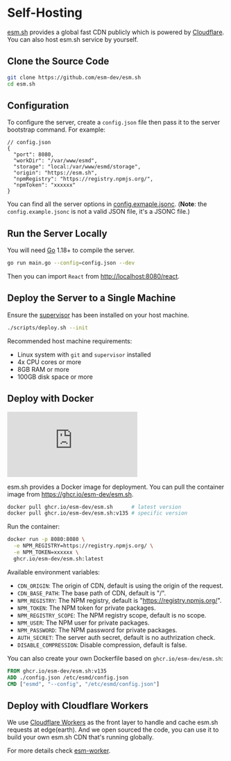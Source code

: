# Self-Hosting

[esm.sh](https://esm.sh) provides a global fast CDN publicly which is powered by
[Cloudflare](https://cloudflare.com). You can also host esm.sh service by yourself.

## Clone the Source Code

```bash
git clone https://github.com/esm-dev/esm.sh
cd esm.sh
```

## Configuration

To configure the server, create a `config.json` file then pass it to the server bootstrap command. For example:

```jsonc
// config.json
{
  "port": 8080,
  "workDir": "/var/www/esmd",
  "storage": "local:/var/www/esmd/storage",
  "origin": "https://esm.sh",
  "npmRegistry": "https://registry.npmjs.org/",
  "npmToken": "xxxxxx"
}
```

You can find all the server options in [config.exmaple.jsonc](./config.example.jsonc). (**Note**: the
`config.example.jsonc` is not a valid JSON file, it's a JSONC file.)

## Run the Server Locally

You will need [Go](https://golang.org/dl) 1.18+ to compile the server.

```bash
go run main.go --config=config.json --dev
```

Then you can import `React` from <http://localhost:8080/react>.

## Deploy the Server to a Single Machine

Ensure the [supervisor](http://supervisord.org/) has been installed on your host machine.

```bash
./scripts/deploy.sh --init
```

Recommended host machine requirements:

- Linux system with `git` and `supervisor` installed
- 4x CPU cores or more
- 8GB RAM or more
- 100GB disk space or more

## Deploy with Docker

[![Docker Image](https://img.shields.io/github/v/tag/esm-dev/esm.sh?label=Docker&display_name=tag&sort=semver&style=flat&colorA=232323&colorB=232323&logo=docker&logoColor=eeeeee)](https://github.com/esm-dev/esm.sh/pkgs/container/esm.sh)

esm.sh provides a Docker image for deployment. You can pull the container image from <https://ghcr.io/esm-dev/esm.sh>.

```bash
docker pull ghcr.io/esm-dev/esm.sh      # latest version
docker pull ghcr.io/esm-dev/esm.sh:v135 # specific version
```

Run the container:

```bash
docker run -p 8080:8080 \
  -e NPM_REGISTRY=https://registry.npmjs.org/ \
  -e NPM_TOKEN=xxxxxx \
  ghcr.io/esm-dev/esm.sh:latest
```

Available environment variables:

- `CDN_ORIGIN`: The origin of CDN, default is using the origin of the request.
- `CDN_BASE_PATH`: The base path of CDN, default is "/".
- `NPM_REGISTRY`: The NPM registry, default is "https://registry.npmjs.org/".
- `NPM_TOKEN`: The NPM token for private packages.
- `NPM_REGISTRY_SCOPE`: The NPM registry scope, default is no scope.
- `NPM_USER`: The NPM user for private packages.
- `NPM_PASSWORD`: The NPM password for private packages.
- `AUTH_SECRET`: The server auth secret, default is no authrization check.
- `DISABLE_COMPRESSION`: Disable compression, default is false.

You can also create your own Dockerfile based on `ghcr.io/esm-dev/esm.sh`:

```dockerfile
FROM ghcr.io/esm-dev/esm.sh:v135
ADD ./config.json /etc/esmd/config.json
CMD ["esmd", "--config", "/etc/esmd/config.json"]
```

## Deploy with Cloudflare Workers

We use [Cloudflare Workers](https://workers.cloudflare.com/) as the front layer to handle and cache esm.sh requests at
edge(earth). And we open sourced the code, you can use it to build your own esm.sh CDN that's running globally.

For more details check [esm-worker](./packages/esm-worker/README.md).
